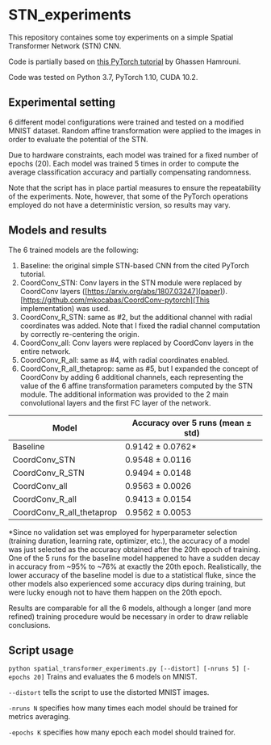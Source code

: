 # STN_experiments
This repository containes some toy experiments on a simple Spatial Transformer Network (STN) CNN.

Code is partially based on [this PyTorch tutorial](https://pytorch.org/tutorials/intermediate/spatial_transformer_tutorial.html) by Ghassen Hamrouni.

Code was tested on Python 3.7, PyTorch 1.10, CUDA 10.2.

## Experimental setting
6 different model configurations were trained and tested on a modified MNIST dataset. Random affine transformation were applied to the images in order to evaluate the potential of the STN.

Due to hardware constraints, each model was trained for a fixed number of epochs (20). Each model was trained 5 times in order to compute the average classification accuracy and partially compensating randomness.

Note that the script has in place partial measures to ensure the repeatability of the experiments. Note, however, that some of the PyTorch operations employed do not have a deterministic version, so results may vary.

## Models and results
The 6 trained models are the following:
1. Baseline: the original simple STN-based CNN from the cited PyTorch tutorial.
2. CoordConv_STN: Conv layers in the STN module were replaced by CoordConv layers ([https://arxiv.org/abs/1807.03247](paper)). [https://github.com/mkocabas/CoordConv-pytorch](This implementation) was used.
3. CoordConv_R_STN: same as #2, but the additional channel with radial coordinates was added. Note that I fixed the radial channel computation by correctly re-centering the origin.
4. CoordConv_all: Conv layers were replaced by CoordConv layers in the entire network.
5. CoordConv_R_all: same as #4, with radial coordinates enabled.
6. CoordConv_R_all_thetaprop: same as #5, but I expanded the concept of CoordConv by adding 6 additional channels, each representing the value of the 6 affine transformation parameters computed by the STN module. The additional information was provided to the 2 main convolutional layers and the first FC layer of the network.

| Model | Accuracy over 5 runs (mean ± std) |
| -------------------------- | ------------- |
| Baseline                   | 0.9142 ± 0.0762* |
| CoordConv_STN              | 0.9548 ± 0.0116 |
| CoordConv_R_STN            | 0.9494 ± 0.0148 |
| CoordConv_all              | 0.9563 ± 0.0026 |
| CoordConv_R_all            | 0.9413 ± 0.0154 |
| CoordConv_R_all_thetaprop  | 0.9562 ± 0.0053 |

\*Since no validation set was employed for hyperparameter selection (training duration, learning rate, optimizer, etc.), the accuracy of a model was just selected as the accuracy obtained after the 20th epoch of training. One of the 5 runs for the baseline model happened to have a sudden decay in accuracy from ~95% to ~76% at exactly the 20th epoch. Realistically, the lower accuracy of the baseline model is due to a statistical fluke, since the other models also experienced some accuracy dips during training, but were lucky enough not to have them happen on the 20th epoch.

Results are comparable for all the 6 models, although a longer (and more refined) training procedure would be necessary in order to draw reliable conclusions.

## Script usage
`python spatial_transformer_experiments.py [--distort] [-nruns 5] [-epochs 20]`
Trains and evaluates the 6 models on MNIST.

`--distort` tells the script to use the distorted MNIST images.

`-nruns N` specifies how many times each model should be trained for metrics averaging.

`-epochs K` specifies how many epoch each model should trained for.
